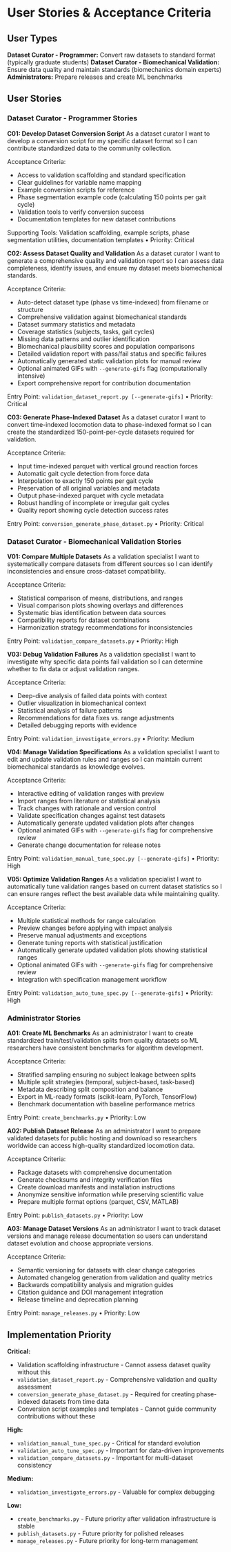 # User Stories & Acceptance Criteria

## User Types

**Dataset Curator - Programmer:** Convert raw datasets to standard format (typically graduate students)
**Dataset Curator - Biomechanical Validation:** Ensure data quality and maintain standards (biomechanics domain experts)  
**Administrators:** Prepare releases and create ML benchmarks

## User Stories

### Dataset Curator - Programmer Stories

**C01: Develop Dataset Conversion Script**
As a dataset curator I want to develop a conversion script for my specific dataset format so I can contribute standardized data to the community collection.

Acceptance Criteria:
- Access to validation scaffolding and standard specification
- Clear guidelines for variable name mapping
- Example conversion scripts for reference
- Phase segmentation example code (calculating 150 points per gait cycle)
- Validation tools to verify conversion success
- Documentation templates for new dataset contributions

Supporting Tools: Validation scaffolding, example scripts, phase segmentation utilities, documentation templates • Priority: Critical

**C02: Assess Dataset Quality and Validation**
As a dataset curator I want to generate a comprehensive quality and validation report so I can assess data completeness, identify issues, and ensure my dataset meets biomechanical standards.

Acceptance Criteria:
- Auto-detect dataset type (phase vs time-indexed) from filename or structure
- Comprehensive validation against biomechanical standards
- Dataset summary statistics and metadata
- Coverage statistics (subjects, tasks, gait cycles)  
- Missing data patterns and outlier identification
- Biomechanical plausibility scores and population comparisons
- Detailed validation report with pass/fail status and specific failures
- Automatically generated static validation plots for manual review
- Optional animated GIFs with `--generate-gifs` flag (computationally intensive)
- Export comprehensive report for contribution documentation

Entry Point: `validation_dataset_report.py [--generate-gifs]` • Priority: Critical

**C03: Generate Phase-Indexed Dataset**
As a dataset curator I want to convert time-indexed locomotion data to phase-indexed format so I can create the standardized 150-point-per-cycle datasets required for validation.

Acceptance Criteria:
- Input time-indexed parquet with vertical ground reaction forces
- Automatic gait cycle detection from force data
- Interpolation to exactly 150 points per gait cycle
- Preservation of all original variables and metadata
- Output phase-indexed parquet with cycle metadata
- Robust handling of incomplete or irregular gait cycles
- Quality report showing cycle detection success rates

Entry Point: `conversion_generate_phase_dataset.py` • Priority: Critical

### Dataset Curator - Biomechanical Validation Stories

**V01: Compare Multiple Datasets**
As a validation specialist I want to systematically compare datasets from different sources so I can identify inconsistencies and ensure cross-dataset compatibility.

Acceptance Criteria:
- Statistical comparison of means, distributions, and ranges
- Visual comparison plots showing overlays and differences
- Systematic bias identification between data sources
- Compatibility reports for dataset combinations
- Harmonization strategy recommendations for inconsistencies

Entry Point: `validation_compare_datasets.py` • Priority: High

**V03: Debug Validation Failures**
As a validation specialist I want to investigate why specific data points fail validation so I can determine whether to fix data or adjust validation ranges.

Acceptance Criteria:
- Deep-dive analysis of failed data points with context
- Outlier visualization in biomechanical context
- Statistical analysis of failure patterns
- Recommendations for data fixes vs. range adjustments
- Detailed debugging reports with evidence

Entry Point: `validation_investigate_errors.py` • Priority: Medium

**V04: Manage Validation Specifications**
As a validation specialist I want to edit and update validation rules and ranges so I can maintain current biomechanical standards as knowledge evolves.

Acceptance Criteria:
- Interactive editing of validation ranges with preview
- Import ranges from literature or statistical analysis
- Track changes with rationale and version control
- Validate specification changes against test datasets
- Automatically generate updated validation plots after changes
- Optional animated GIFs with `--generate-gifs` flag for comprehensive review
- Generate change documentation for release notes

Entry Point: `validation_manual_tune_spec.py [--generate-gifs]` • Priority: High

**V05: Optimize Validation Ranges**
As a validation specialist I want to automatically tune validation ranges based on current dataset statistics so I can ensure ranges reflect the best available data while maintaining quality.

Acceptance Criteria:
- Multiple statistical methods for range calculation
- Preview changes before applying with impact analysis
- Preserve manual adjustments and exceptions
- Generate tuning reports with statistical justification
- Automatically generate updated validation plots showing statistical ranges
- Optional animated GIFs with `--generate-gifs` flag for comprehensive review
- Integration with specification management workflow

Entry Point: `validation_auto_tune_spec.py [--generate-gifs]` • Priority: High

### Administrator Stories

**A01: Create ML Benchmarks**
As an administrator I want to create standardized train/test/validation splits from quality datasets so ML researchers have consistent benchmarks for algorithm development.

Acceptance Criteria:
- Stratified sampling ensuring no subject leakage between splits
- Multiple split strategies (temporal, subject-based, task-based)
- Metadata describing split composition and balance
- Export in ML-ready formats (scikit-learn, PyTorch, TensorFlow)
- Benchmark documentation with baseline performance metrics

Entry Point: `create_benchmarks.py` • Priority: Low

**A02: Publish Dataset Release**
As an administrator I want to prepare validated datasets for public hosting and download so researchers worldwide can access high-quality standardized locomotion data.

Acceptance Criteria:
- Package datasets with comprehensive documentation
- Generate checksums and integrity verification files
- Create download manifests and installation instructions
- Anonymize sensitive information while preserving scientific value
- Prepare multiple format options (parquet, CSV, MATLAB)

Entry Point: `publish_datasets.py` • Priority: Low

**A03: Manage Dataset Versions**
As an administrator I want to track dataset versions and manage release documentation so users can understand dataset evolution and choose appropriate versions.

Acceptance Criteria:
- Semantic versioning for datasets with clear change categories
- Automated changelog generation from validation and quality metrics
- Backwards compatibility analysis and migration guides
- Citation guidance and DOI management integration
- Release timeline and deprecation planning

Entry Point: `manage_releases.py` • Priority: Low

## Implementation Priority

**Critical:**
- Validation scaffolding infrastructure - Cannot assess dataset quality without this
- `validation_dataset_report.py` - Comprehensive validation and quality assessment
- `conversion_generate_phase_dataset.py` - Required for creating phase-indexed datasets from time data
- Conversion script examples and templates - Cannot guide community contributions without these

**High:**
- `validation_manual_tune_spec.py` - Critical for standard evolution
- `validation_auto_tune_spec.py` - Important for data-driven improvements
- `validation_compare_datasets.py` - Important for multi-dataset consistency

**Medium:**
- `validation_investigate_errors.py` - Valuable for complex debugging

**Low:**
- `create_benchmarks.py` - Future priority after validation infrastructure is stable
- `publish_datasets.py` - Future priority for polished releases
- `manage_releases.py` - Future priority for long-term management